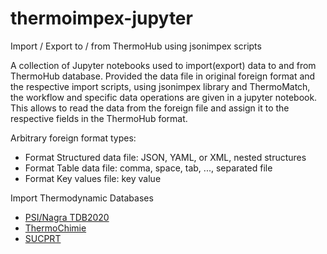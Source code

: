 # thermoimpex-jupyter
Import / Export to / from ThermoHub using jsonimpex scripts 

A collection of Jupyter notebooks used to import(export) data to and from ThermoHub database. Provided the data file in original foreign format and the respective import scripts, using jsonimpex library and ThermoMatch, the workflow and specific data operations are given in a jupyter notebook. This allows to read the data from the foreign file and assign it to the respective fields in the ThermoHub format. 

Arbitrary foreign format types: 
* Format Structured data file: JSON, YAML, or XML, nested structures
* Format Table data file: comma, space, tab, ..., separated file
* Format Key values file: key value

Import Thermodynamic Databases

- [PSI/Nagra TDB2020](/databases/PSINA-TDB2020/readme.md)
- [ThermoChimie](/databases/THERMOCHIMIE/readme.md)
- [SUCPRT](/databases/SUPCRT/readme.md)


